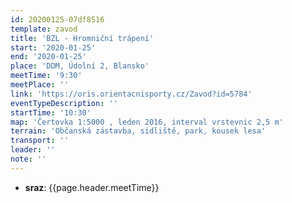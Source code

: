 ```yaml
---
id: 20200125-07df8516
template: zavod
title: 'BZL - Hromniční trápení'
start: '2020-01-25'
end: '2020-01-25'
place: 'DDM, Údolní 2, Blansko'
meetTime: '9:30'
meetPlace: ''
link: 'https://oris.orientacnisporty.cz/Zavod?id=5784'
eventTypeDescription: ''
startTime: '10:30'
map: 'Čertovka 1:5000 , leden 2016, interval vrstevnic 2,5 m'
terrain: 'Občanská zástavba, sídliště, park, kousek lesa'
transport: ''
leader: ''
note: ''
---
```

* **sraz**: {{page.header.meetTime}}

